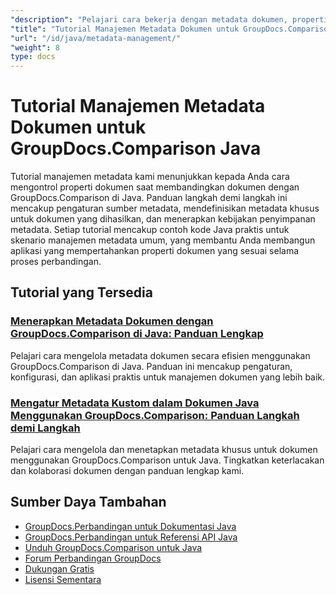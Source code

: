 ```yaml
---
"description": "Pelajari cara bekerja dengan metadata dokumen, properti, dan konfigurasi metadata dalam hasil perbandingan dengan GroupDocs.Comparison untuk Java."
"title": "Tutorial Manajemen Metadata Dokumen untuk GroupDocs.Comparison Java"
"url": "/id/java/metadata-management/"
"weight": 8
type: docs
---
```

# Tutorial Manajemen Metadata Dokumen untuk GroupDocs.Comparison Java

Tutorial manajemen metadata kami menunjukkan kepada Anda cara mengontrol properti dokumen saat membandingkan dokumen dengan GroupDocs.Comparison di Java. Panduan langkah demi langkah ini mencakup pengaturan sumber metadata, mendefinisikan metadata khusus untuk dokumen yang dihasilkan, dan menerapkan kebijakan penyimpanan metadata. Setiap tutorial mencakup contoh kode Java praktis untuk skenario manajemen metadata umum, yang membantu Anda membangun aplikasi yang mempertahankan properti dokumen yang sesuai selama proses perbandingan.

## Tutorial yang Tersedia

### [Menerapkan Metadata Dokumen dengan GroupDocs.Comparison di Java: Panduan Lengkap](./implement-metadata-groupdocs-comparison-java-guide/)
Pelajari cara mengelola metadata dokumen secara efisien menggunakan GroupDocs.Comparison di Java. Panduan ini mencakup pengaturan, konfigurasi, dan aplikasi praktis untuk manajemen dokumen yang lebih baik.

### [Mengatur Metadata Kustom dalam Dokumen Java Menggunakan GroupDocs.Comparison: Panduan Langkah demi Langkah](./groupdocs-comparison-java-custom-metadata-guide/)
Pelajari cara mengelola dan menetapkan metadata khusus untuk dokumen menggunakan GroupDocs.Comparison untuk Java. Tingkatkan keterlacakan dan kolaborasi dokumen dengan panduan lengkap kami.

## Sumber Daya Tambahan

- [GroupDocs.Perbandingan untuk Dokumentasi Java](https://docs.groupdocs.com/comparison/java/)
- [GroupDocs.Perbandingan untuk Referensi API Java](https://reference.groupdocs.com/comparison/java/)
- [Unduh GroupDocs.Comparison untuk Java](https://releases.groupdocs.com/comparison/java/)
- [Forum Perbandingan GroupDocs](https://forum.groupdocs.com/c/comparison)
- [Dukungan Gratis](https://forum.groupdocs.com/)
- [Lisensi Sementara](https://purchase.groupdocs.com/temporary-license/)